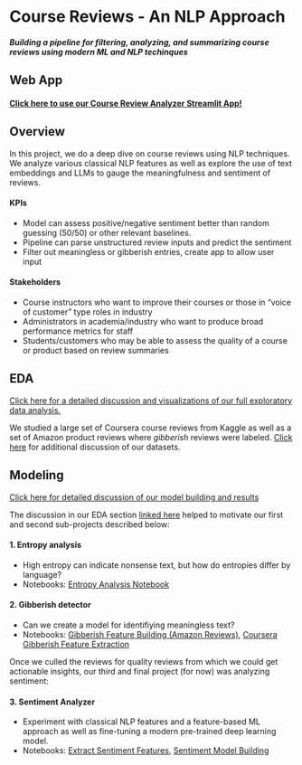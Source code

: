 # Course Reviews - An NLP Approach
#### *Building a pipeline for filtering, analyzing, and summarizing course reviews using modern ML and NLP techinques* 
## Web App
#### [Click here to use our Course Review Analyzer Streamlit App!](https://reviews-analyzer-bain.streamlit.app/)
## Overview
In this project, we do a deep dive on course reviews using NLP techniques. We analyze various classical NLP features as well as explore the use of text embeddings and LLMs to gauge the meaningfulness and sentiment of reviews.

#### KPIs
- Model can assess positive/negative sentiment better than random guessing (50/50) or other relevant baselines.
- Pipeline can parse unstructured review inputs and predict the sentiment
- Filter out meaningless or gibberish entries, create app to allow user input

#### Stakeholders
- Course instructors who want to improve their courses or those in “voice of customer” type roles in industry
- Administrators in academia/industry who want to produce broad performance metrics for staff
- Students/customers who may be able to assess the quality of a course or product based on review summaries
## EDA
[Click here for a detailed discussion and visualizations of our full exploratory data analysis.](./eda_feature_extraction/README.md)

We studied a large set of Coursera course reviews from Kaggle as well as a set of Amazon product reviews where *gibberish* reviews were labeled. [Click here](./data_and_saved_models/README.md) for additional discussion of our datasets. 

## Modeling
[Click here for detailed discussion of our model building and results](./modeling/README.md)

The discussion in our EDA section [linked here](./eda_feature_extraction/README.md) helped to motivate our first and second sub-projects described below:

#### 1. Entropy analysis
- High entropy can indicate nonsense text, but how do entropies differ by language? 
- Notebooks: [Entropy Analysis Notebook](./modeling_and_results/entropy-stats-analysis.ipynb)

#### 2. Gibberish detector 
- Can we create a model for identifiying meaningless text?
- Notebooks: [Gibberish Feature Building (Amazon Reviews)](./eda_feature_extraction/gibberish-classifier-build-features.ipynb), [Coursera Gibberish Feature Extraction](./eda_feature_extraction/coursera-extract-gibberish-features-nonscript.ipynb)

Once we culled the reviews for quality reviews from which we could get actionable insights, our third and final project (for now) was analyzing sentiment:

#### 3. Sentiment Analyzer 
- Experiment with classical NLP features and a feature-based ML approach as well as fine-tuning a modern pre-trained deep learning model.
- Notebooks: [Extract Sentiment Features](./eda_feature_extraction/sentiment-analyzer-feature-extraction.ipynb), [Sentiment Model Building](./modeling_and_results/sentiment-analysis-model.ipynb)



